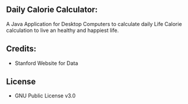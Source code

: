 ## Daily Calorie Calculator:
A Java Application for Desktop Computers to calculate daily Life Calorie calculation to live an healthy and happiest life.
## Credits:
* Stanford Website for Data
## License
* GNU Public License v3.0
